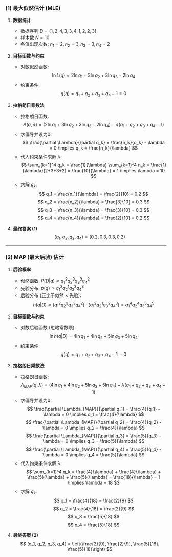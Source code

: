 ### **(1) 最大似然估计 (MLE)**

1.  **数据统计**
    - 数据序列 $D = \{1,2,4,3,3,4,1,2,2,3\}$
    - 样本数 $N=10$
    - 各值出现次数: $n_1=2, n_2=3, n_3=3, n_4=2$

2.  **目标函数与约束**
    - 对数似然函数:
      $$ \ln L(q) = 2\ln q_1 + 3\ln q_2 + 3\ln q_3 + 2\ln q_4 $$
    - 约束条件:
      $$ g(q) = q_1 + q_2 + q_3 + q_4 - 1 = 0 $$

3.  **拉格朗日乘数法**
    - 拉格朗日函数:
      $$ \Lambda(q, \lambda) = (2\ln q_1 + 3\ln q_2 + 3\ln q_3 + 2\ln q_4) - \lambda(q_1 + q_2 + q_3 + q_4 - 1) $$
    - 求偏导并设为0:
      $$ \frac{\partial \Lambda}{\partial q_k} = \frac{n_k}{q_k} - \lambda = 0 \implies q_k = \frac{n_k}{\lambda} $$
    - 代入约束条件求解 $\lambda$:
      $$ \sum_{k=1}^4 q_k = \frac{1}{\lambda} \sum_{k=1}^4 n_k = \frac{1}{\lambda}(2+3+3+2) = \frac{10}{\lambda} = 1 \implies \lambda = 10 $$
    - 求解 $q_k$:
      $$ q_1 = \frac{n_1}{\lambda} = \frac{2}{10} = 0.2 $$
      $$ q_2 = \frac{n_2}{\lambda} = \frac{3}{10} = 0.3 $$
      $$ q_3 = \frac{n_3}{\lambda} = \frac{3}{10} = 0.3 $$
      $$ q_4 = \frac{n_4}{\lambda} = \frac{2}{10} = 0.2 $$

4.  **最终答案 (1)**
    $$ (q_1, q_2, q_3, q_4) = (0.2, 0.3, 0.3, 0.2) $$

---

### **(2) MAP (最大后验) 估计**

1.  **后验概率**
    - 似然函数: $P(D|q) \propto q_1^2 q_2^3 q_3^3 q_4^2$
    - 先验分布: $p(q) \propto q_1^2 q_2^1 q_3^2 q_4^3$
    - 后验分布 (正比于似然 $\times$ 先验):
      $$ h(q|D) \propto (q_1^2 q_2^3 q_3^3 q_4^2) \cdot (q_1^2 q_2^1 q_3^2 q_4^3) = q_1^4 q_2^4 q_3^5 q_4^5 $$

2.  **目标函数与约束**
    - 对数后验函数 (忽略常数项):
      $$ \ln h(q|D) = 4\ln q_1 + 4\ln q_2 + 5\ln q_3 + 5\ln q_4 $$
    - 约束条件:
      $$ g(q) = q_1 + q_2 + q_3 + q_4 - 1 = 0 $$

3.  **拉格朗日乘数法**
    - 拉格朗日函数:
      $$ \Lambda_{MAP}(q, \lambda) = (4\ln q_1 + 4\ln q_2 + 5\ln q_3 + 5\ln q_4) - \lambda(q_1 + q_2 + q_3 + q_4 - 1) $$
    - 求偏导并设为0:
      $$ \frac{\partial \Lambda_{MAP}}{\partial q_1} = \frac{4}{q_1} - \lambda = 0 \implies q_1 = \frac{4}{\lambda} $$
      $$ \frac{\partial \Lambda_{MAP}}{\partial q_2} = \frac{4}{q_2} - \lambda = 0 \implies q_2 = \frac{4}{\lambda} $$
      $$ \frac{\partial \Lambda_{MAP}}{\partial q_3} = \frac{5}{q_3} - \lambda = 0 \implies q_3 = \frac{5}{\lambda} $$
      $$ \frac{\partial \Lambda_{MAP}}{\partial q_4} = \frac{5}{q_4} - \lambda = 0 \implies q_4 = \frac{5}{\lambda} $$
    - 代入约束条件求解 $\lambda$:
      $$ \sum_{k=1}^4 q_k = \frac{4}{\lambda} + \frac{4}{\lambda} + \frac{5}{\lambda} + \frac{5}{\lambda} = \frac{18}{\lambda} = 1 \implies \lambda = 18 $$
    - 求解 $q_k$:
      $$ q_1 = \frac{4}{18} = \frac{2}{9} $$
      $$ q_2 = \frac{4}{18} = \frac{2}{9} $$
      $$ q_3 = \frac{5}{18} $$
      $$ q_4 = \frac{5}{18} $$

4.  **最终答案 (2)**
    $$ (q_1, q_2, q_3, q_4) = \left(\frac{2}{9}, \frac{2}{9}, \frac{5}{18}, \frac{5}{18}\right) $$